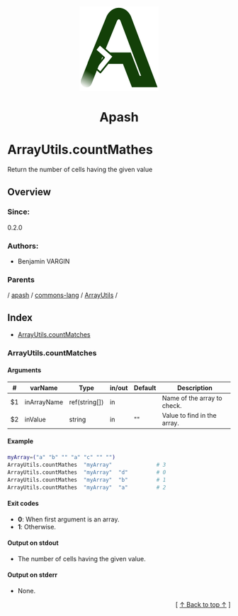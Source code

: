 
<div align='center' id='apash-top'>
  <a href='https://github.com/hastec-fr/apash'>
    <img alt='apash-logo' src='../../../../../../assets/apash-logo.svg'/>
  </a>

  # Apash
</div>

# ArrayUtils.countMathes

Return the number of cells having the given value

## Overview

### Since:
0.2.0

### Authors:
* Benjamin VARGIN

### Parents
<!-- apash.parentBegin -->
[](../../../../.md) / [apash](../../../apash.md) / [commons-lang](../../commons-lang.md) / [ArrayUtils](../ArrayUtils.md) / 
<!-- apash.parentEnd -->

## Index

* [ArrayUtils.countMatches](#arrayutilscountmatches)

### ArrayUtils.countMatches

#### Arguments
| #      | varName        | Type          | in/out   | Default    | Description                          |
|--------|----------------|---------------|----------|------------|--------------------------------------|
| $1     | inArrayName    | ref(string[]) | in       |            | Name of the array to check.          |
| $2     | inValue        | string        | in       | ""         | Value to find in the array.          |

#### Example
```bash
myArray=("a" "b" "" "a" "c" "" "")
ArrayUtils.countMathes  "myArray"              # 3
ArrayUtils.countMathes  "myArray"  "d"         # 0
ArrayUtils.countMathes  "myArray"  "b"         # 1
ArrayUtils.countMathes  "myArray"  "a"         # 2
```

#### Exit codes

* **0**: When first argument is an array.
* **1**: Otherwise.

#### Output on stdout

* The number of cells having the given value.

#### Output on stderr

* None.


  <div align='right'>[ <a href='#apash-top'>↑ Back to top ↑</a> ]</div>

